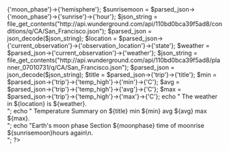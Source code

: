 
<?php
  $json_string = file_get_contents("http://api.wunderground.com/api/110bd0bca39f5ad8/astronomy/q/Australia/Sydney.json");
 $parsed_json = json_decode($json_string);

  $moonphase = $parsed_json->{'moon_phase'}->{'hemisphere'};
  $sunrisemoon = $parsed_json->{'moon_phase'}->{'sunrise'}->{'hour'};

$json_string = file_get_contents("http://api.wunderground.com/api/110bd0bca39f5ad8/conditions/q/CA/San_Francisco.json");

 $parsed_json = json_decode($json_string);

  $location = $parsed_json->{'current_observation'}->{'observation_location'}->{'state'};
  $weather = $parsed_json->{'current_observation'}->{'weather'};


$json_string = file_get_contents("http://api.wunderground.com/api/110bd0bca39f5ad8/planner_07010731/q/CA/San_Francisco.json");

 $parsed_json = json_decode($json_string);

  $title = $parsed_json->{'trip'}->{'title'};
  $min = $parsed_json->{'trip'}->{'temp_high'}->{'min'}->{'C'};
  $avg = $parsed_json->{'trip'}->{'temp_high'}->{'avg'}->{'C'};
  $max = $parsed_json->{'trip'}->{'temp_high'}->{'max'}->{'C'};
	



  echo " The weather in ${location} is ${weather}.<br>";

  echo " Temperature Summary on ${title} min ${min} avg ${avg} max ${max}.<br>";

  echo "Earth's moon phase Section ${moonphase} time of moonrise ${sunrisemoon}hours again\n.<br>";
?>
